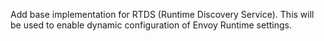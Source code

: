 Add base implementation for RTDS (Runtime Discovery Service). This will be used to enable dynamic configuration of Envoy Runtime settings.
